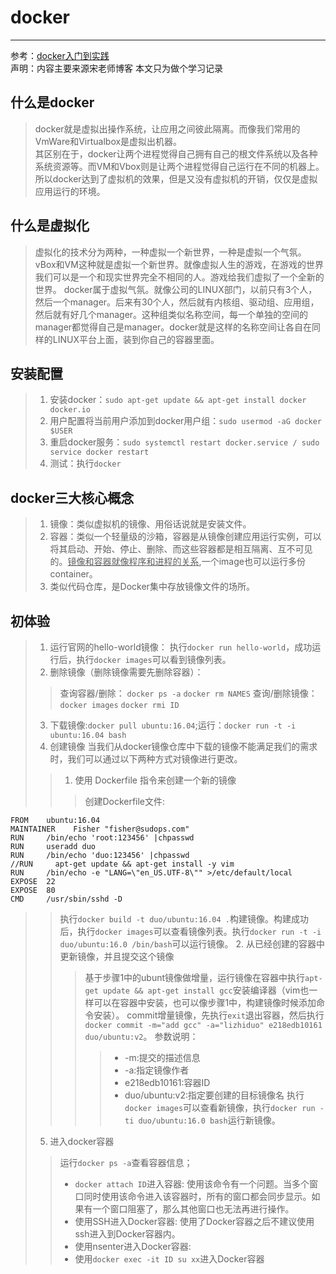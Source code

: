 # docker
--------------------------------
参考：[docker入门到实践](https://legacy.gitbook.com/book/yeasy/docker_practice/details)  
声明：内容主要来源宋老师博客 本文只为做个学习记录
## 什么是docker
> docker就是虚拟出操作系统，让应用之间彼此隔离。而像我们常用的VmWare和Virtualbox是虚拟出机器。  
>其区别在于，docker让两个进程觉得自己拥有自己的根文件系统以及各种系统资源等。而VM和Vbox则是让两个进程觉得自己运行在不同的机器上。所以docker达到了虚拟机的效果，但是又没有虚拟机的开销，仅仅是虚拟应用运行的环境。
## 什么是虚拟化
> 虚拟化的技术分为两种，一种虚拟一个新世界，一种是虚拟一个气氛。
> vBox和VM这种就是虚拟一个新世界。就像虚拟人生的游戏，在游戏的世界我们可以是一个和现实世界完全不相同的人。游戏给我们虚拟了一个全新的世界。
> docker属于虚拟气氛。就像公司的LINUX部门，以前只有3个人，然后一个manager。后来有30个人，然后就有内核组、驱动组、应用组，然后就有好几个manager。这种组类似名称空间，每一个单独的空间的manager都觉得自己是manager。docker就是这样的名称空间让各自在同样的LINUX平台上面，装到你自己的容器里面。
## 安装配置
> 1. 安装docker：`sudo apt-get update && apt-get install docker docker.io`
> 2. 用户配置将当前用户添加到docker用户组：`sudo usermod -aG docker $USER`
> 3. 重启docker服务：`sudo systemctl restart docker.service / sudo service docker restart`
> 4. 测试：执行`docker`
## docker三大核心概念
> 1. 镜像：类似虚拟机的镜像、用俗话说就是安装文件。
> 2. 容器：类似一个轻量级的沙箱，容器是从镜像创建应用运行实例，可以将其启动、开始、停止、删除、而这些容器都是相互隔离、互不可见的。<u>镜像和容器就像程序和进程的关系</u>,一个image也可以运行多份container。
> 3. 类似代码仓库，是Docker集中存放镜像文件的场所。
## 初体验
> 1. 运行官网的hello-world镜像：
  执行`docker run hello-world`，成功运行后，执行`docker images`可以看到镜像列表。
> 2. 删除镜像（删除镜像需要先删除容器）：
>> 查询容器/删除：
`docker ps -a`
`docker rm NAMES`
>> 查询/删除镜像：
`docker images`
`docker rmi ID`
> 3. 下载镜像:`docker pull ubuntu:16.04`;运行：`docker run -t -i ubuntu:16.04 bash`
> 4. 创建镜像
当我们从docker镜像仓库中下载的镜像不能满足我们的需求时，我们可以通过以下两种方式对镜像进行更改。
>>1. 使用 Dockerfile 指令来创建一个新的镜像
>>> 创建Dockerfile文件:  
```
FROM    ubuntu:16.04
MAINTAINER    Fisher "fisher@sudops.com"
RUN     /bin/echo 'root:123456' |chpasswd  
RUN     useradd duo  
RUN     /bin/echo 'duo:123456' |chpasswd
//RUN     apt-get update && apt-get install -y vim  
RUN     /bin/echo -e "LANG=\"en_US.UTF-8\"" >/etc/default/local
EXPOSE  22  
EXPOSE  80
CMD     /usr/sbin/sshd -D
```  
>> 执行`docker build -t duo/ubuntu:16.04 .`构建镜像。构建成功后，执行`docker images`可以查看镜像列表。执行`docker run -t -i duo/ubuntu:16.0 /bin/bash`可以运行镜像。
>>2. 从已经创建的容器中更新镜像，并且提交这个镜像
>>> 基于步骤1中的ubunt镜像做增量，运行镜像在容器中执行`apt-get update && apt-get install gcc`安装编译器（vim也一样可以在容器中安装，也可以像步骤1中，构建镜像时候添加命令安装）。
>>> commit增量镜像，先执行`exit`退出容器，然后执行`docker commit -m="add gcc" -a="lizhiduo" e218edb10161 duo/ubuntu:v2`。
参数说明：
>>>> - -m:提交的描述信息
>>>> - -a:指定镜像作者
>>>> - e218edb10161:容器ID
>>>> - duo/ubuntu:v2:指定要创建的目标镜像名
>>> 执行`docker images`可以查看新镜像，执行`docker run -ti duo/ubuntu:16.0 bash`运行新镜像。
> 5. 进入docker容器
>> 运行`docker ps -a`查看容器信息；
>> * `docker attach ID`进入容器: 使用该命令有一个问题。当多个窗口同时使用该命令进入该容器时，所有的窗口都会同步显示。如果有一个窗口阻塞了，那么其他窗口也无法再进行操作。
>> * 使用SSH进入Docker容器: 使用了Docker容器之后不建议使用ssh进入到Docker容器内。
>> * 使用nsenter进入Docker容器:
>> * 使用`docker exec -it ID su xx`进入Docker容器
